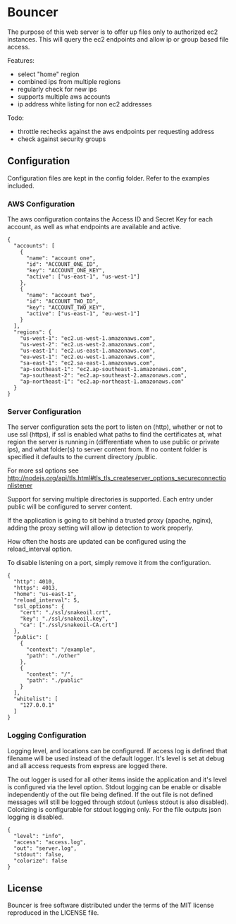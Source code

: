# Bouncer

The purpose of this web server is to offer up files only to authorized ec2 instances. This will query the ec2 endpoints and allow ip or group based file access. 

Features:
* select "home" region
* combined ips from multiple regions
* regularly check for new ips
* supports multiple aws accounts
* ip address white listing for non ec2 addresses 

Todo:
* throttle rechecks against the aws endpoints per requesting address
* check against security groups

## Configuration

Configuration files are kept in the config folder. Refer to the examples included.

### AWS Configuration

The aws configuration contains the Access ID and Secret Key for each account, as well as what endpoints are available and active.

    {
      "accounts": [
        {
          "name": "account one",
          "id": "ACCOUNT_ONE_ID",
          "key": "ACCOUNT_ONE_KEY",
          "active": ["us-east-1", "us-west-1"]
        },
        {
          "name": "account two",
          "id": "ACCOUNT_TWO_ID",
          "key": "ACCOUNT_TWO_KEY",
          "active": ["us-east-1", "eu-west-1"]
        }
      ],
      "regions": {
        "us-west-1": "ec2.us-west-1.amazonaws.com",
        "us-west-2": "ec2.us-west-2.amazonaws.com",
        "us-east-1": "ec2.us-east-1.amazonaws.com",
        "eu-west-1": "ec2.eu-west-1.amazonaws.com",
        "sa-east-1": "ec2.sa-east-1.amazonaws.com",
        "ap-southeast-1": "ec2.ap-southeast-1.amazonaws.com",
        "ap-southeast-2": "ec2.ap-southeast-2.amazonaws.com",
        "ap-northeast-1": "ec2.ap-northeast-1.amazonaws.com"
      }
    }

### Server Configuration

The server configuration sets the port to listen on (http), whether or not to use ssl (https), if ssl is enabled what paths to find the certificates at, what region the server is running in (differentiate when to use public or private ips), and what folder(s) to server content from. If no content folder is specified it defaults to the current directory /public.

For more ssl options see http://nodejs.org/api/tls.html#tls_tls_createserver_options_secureconnectionlistener

Support for serving multiple directories is supported. Each entry under public will be configured to server content. 

If the application is going to sit behind a trusted proxy (apache, nginx), adding the proxy setting will allow ip detection to work properly.

How often the hosts are updated can be configured using the reload_interval option.

To disable listening on a port, simply remove it from the configuration.

    {
      "http": 4010,
      "https": 4013,
      "home": "us-east-1",
      "reload_interval": 5,
      "ssl_options": {
        "cert": "./ssl/snakeoil.crt",
        "key": "./ssl/snakeoil.key",
        "ca": ["./ssl/snakeoil-CA.crt"]
      },
      "public": [
        {
          "context": "/example",
          "path": "./other"
        },
        {
          "context": "/",
          "path": "./public"
        }
      ],
      "whitelist": [
        "127.0.0.1"
      ]
    }

### Logging Configuration

Logging level, and locations can be configured. If access log is defined that filename will be used instead of the default logger. It's level is set at debug and all access requests from express are logged there.

The out logger is used for all other items inside the application and it's level is configured via the level option. Stdout logging can be enable or disable independently of the out file being defined. If the out file is not defined messages will still be logged through stdout (unless stdout is also disabled). Colorizing is configurable for stdout logging only. For the file outputs json logging is disabled.

    {
      "level": "info",
      "access": "access.log",
      "out": "server.log",
      "stdout": false,
      "colorize": false
    }

## License

Bouncer is free software distributed under the terms of the MIT license reproduced in the LICENSE file.
